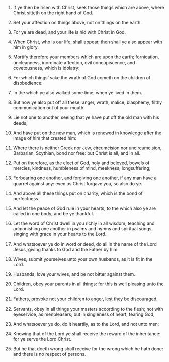 1. If ye then be risen with Christ, seek those things which are above,
where Christ sitteth on the right hand of God.

2. Set your affection on things above, not on things on the earth.

3. For ye are dead, and your life is hid with Christ in God.

4. When Christ, who is our life, shall appear, then shall ye also appear
with him in glory.

5. Mortify therefore your members which are upon the earth; fornication,
uncleanness, inordinate affection, evil concupiscence, and covetousness,
which is idolatry:

6. For which things’ sake the wrath of God cometh on the children of
disobedience:

7. In the which ye also walked some time, when ye lived in them.

8. But now ye also put off all these; anger, wrath, malice, blasphemy,
filthy communication out of your mouth.

9. Lie not one to another, seeing that ye have put off the old man with
his deeds;

10. And have put on the new man, which is renewed in knowledge after the
image of him that created him:

11. Where there is neither Greek nor Jew, circumcision nor
uncircumcision, Barbarian, Scythian, bond nor free: but Christ is all, and in
all.

12. Put on therefore, as the elect of God, holy and beloved, bowels of
mercies, kindness, humbleness of mind, meekness, longsuffering;

13. Forbearing one another, and forgiving one another, if any man have a
quarrel against any: even as Christ forgave you, so also do ye.

14. And above all these things put on charity, which is the bond of
perfectness.

15. And let the peace of God rule in your hearts, to the which also ye
are called in one body; and be ye thankful.

16. Let the word of Christ dwell in you richly in all wisdom; teaching
and admonishing one another in psalms and hymns and spiritual songs, singing
with grace in your hearts to the Lord.

17. And whatsoever ye do in word or deed, do all in the name of the Lord
Jesus, giving thanks to God and the Father by him.

18. Wives, submit yourselves unto your own husbands, as it is fit in the
Lord.

19. Husbands, love your wives, and be not bitter against them.

20. Children, obey your parents in all things: for this is well pleasing
unto the Lord.

21. Fathers, provoke not your children to anger, lest they be
discouraged.

22. Servants, obey in all things your masters according to the flesh; not
with eyeservice, as menpleasers; but in singleness of heart, fearing God;

23. And whatsoever ye do, do it heartily, as to the Lord, and not unto
men;

24. Knowing that of the Lord ye shall receive the reward of the
inheritance: for ye serve the Lord Christ.

25. But he that doeth wrong shall receive for the wrong which he hath
done: and there is no respect of persons.